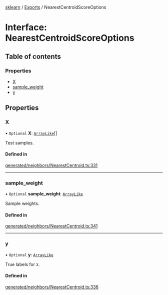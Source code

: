 [sklearn](../readme.md) / [Exports](../modules.md) / NearestCentroidScoreOptions

# Interface: NearestCentroidScoreOptions

## Table of contents

### Properties

- [X](NearestCentroidScoreOptions.md#x)
- [sample\_weight](NearestCentroidScoreOptions.md#sample_weight)
- [y](NearestCentroidScoreOptions.md#y)

## Properties

### X

• `Optional` **X**: [`ArrayLike`](../modules.md#arraylike)[]

Test samples.

#### Defined in

[generated/neighbors/NearestCentroid.ts:331](https://github.com/transitive-bullshit/scikit-learn-ts/blob/367336a/packages/sklearn/src/generated/neighbors/NearestCentroid.ts#L331)

___

### sample\_weight

• `Optional` **sample\_weight**: [`ArrayLike`](../modules.md#arraylike)

Sample weights.

#### Defined in

[generated/neighbors/NearestCentroid.ts:341](https://github.com/transitive-bullshit/scikit-learn-ts/blob/367336a/packages/sklearn/src/generated/neighbors/NearestCentroid.ts#L341)

___

### y

• `Optional` **y**: [`ArrayLike`](../modules.md#arraylike)

True labels for `X`.

#### Defined in

[generated/neighbors/NearestCentroid.ts:336](https://github.com/transitive-bullshit/scikit-learn-ts/blob/367336a/packages/sklearn/src/generated/neighbors/NearestCentroid.ts#L336)
